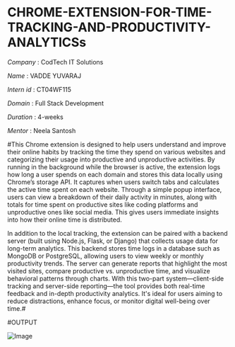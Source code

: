 # CHROME-EXTENSION-FOR-TIME-TRACKING-AND-PRODUCTIVITY-ANALYTICSs

*Company* : CodTech IT Solutions

*Name* :  VADDE YUVARAJ

*Intern id* : CT04WF115

*Domain* : Full Stack Development

*Duration* : 4-weeks

*Mentor* : Neela Santosh

#This Chrome extension is designed to help users understand and improve their online habits by tracking the time they spend on various websites and categorizing their usage into productive and unproductive activities. By running in the background while the browser is active, the extension logs how long a user spends on each domain and stores this data locally using Chrome’s storage API. It captures when users switch tabs and calculates the active time spent on each website. Through a simple popup interface, users can view a breakdown of their daily activity in minutes, along with totals for time spent on productive sites like coding platforms and unproductive ones like social media. This gives users immediate insights into how their online time is distributed.

In addition to the local tracking, the extension can be paired with a backend server (built using Node.js, Flask, or Django) that collects usage data for long-term analytics. This backend stores time logs in a database such as MongoDB or PostgreSQL, allowing users to view weekly or monthly productivity trends. The server can generate reports that highlight the most visited sites, compare productive vs. unproductive time, and visualize behavioral patterns through charts. With this two-part system—client-side tracking and server-side reporting—the tool provides both real-time feedback and in-depth productivity analytics. It's ideal for users aiming to reduce distractions, enhance focus, or monitor digital well-being over time.#

#OUTPUT

![Image](https://github.com/user-attachments/assets/96a29a64-7e1f-4794-b00f-06da114e07ac)

